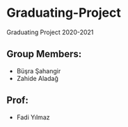 # Graduating-Project
Graduating Project 2020-2021 
## Group Members:
  * Büşra Şahangir
  * Zahide Aladağ
## Prof:
  * Fadi Yılmaz
